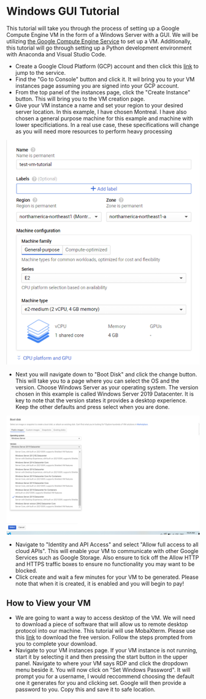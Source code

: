# Windows GUI Tutorial

This tutorial will take you through the process of setting up a Google Compute Engine VM in the form of a Windows Server with a GUI. We will be utilizing [the Google Compute Engine Service](https://cloud.google.com/compute) to set up a VM. Additionally, this tutorial will go through setting up a Python development environment with Anaconda and Visual Studio Code.  

- Create a Google Cloud Platform (GCP) account and then click this [link](https://cloud.google.com/compute) to jump to the service. 
- Find the "Go to Console" button and click it. It wil bring you to your VM instances page assuming you are signed into your GCP account.
- From the top panel of the instances page, click the "Create Instance" button. This will bring you to the VM creation page. 
- Give your VM instance a name and set your region to your desired server location. In this example, I have chosen Montreal. I have also chosen a general purpose machine for this example and machine with lower specificiations. In a real use case, these specifications will change as you will need more resources to perform heavy processing

![](https://github.com/Samir-Sell/Cloud_Computing_Google/blob/main/Images/mtyp.png)

- Next you will navigate down to "Boot Disk" and click the change button. This will take you to a page where you can select the OS and the version. Choose Windows Server as your operating system. The version chosen in this example is called Windows Server 2019 Datacenter. It is key to note that the version states it provides a desktop experience. Keep the other defaults and press select when you are done.

![](https://github.com/Samir-Sell/Cloud_Computing_Google/blob/main/Images/Desktop.png)

- Navigate to "Identity and API Access" and select "Allow full access to all cloud APIs". This will enable your VM to communicate with other Google Services such as Google Storage. Also ensure to tick off the Allow HTTP and HTTPS traffic boxes to ensure no functionality you may want to be blocked. 
- Click create and wait a few minutes for your VM to be generated. Please note that when it is created, it is enabled and you will begin to pay! 

## How to View your VM

- We are going to want a way to access desktop of the VM. We will need to download a piece of software that will allow us to remote desktop protocol into our machine. This tutorial will use MobaXterm. Please use this [link](https://mobaxterm.mobatek.net/download.html) to download the free version. Follow the steps prompted from you to complete your download. 
- Navigate to your VM instances page. If your VM instance is not running, start it by selecting it and then pressing the start button in the upper panel. Navigate to where your VM says RDP and click the dropdown menu beside it. You will now click on "Set Windows Password". It will prompt you for a username, I would reccommend choosing the default one it generates for you and clicking set. Google will then provide a password to you. Copy this and save it to safe location. 

